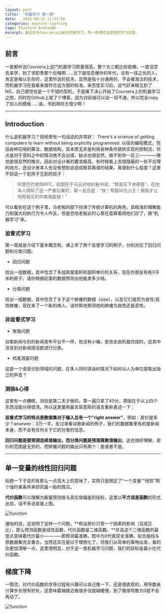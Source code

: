 ```yaml
---
layout: post
title:  "机器学习 第一周"
date:   2016-09-25 21:33:54
categories: machine-learning
tags: Stanford AndrewNG
excerpt: 最近在补Coursera上NG的机器学习，写一些博文记录我的学习过程。
---
```


## 前言

一直都听说Coursera上这门机器学习质量很高，整个大三都比较偷懒，一直没空去来学，到了求职季那个后悔啊……当下是信息爆炸的年代，没有一技之长的人，肯定是难以生存的，这里所说的技术，显然是指十分通用的、不会被淘汰的技术，而机器学习在我看来很符合这方面的标准。来百度实习后，运气好亲眼见到了NG，自己感觉也是一个不错的契机，于是痛下决心开始了Coursera上的机器学习之旅，同时在Github上架了个博客，因为对前端可以说一窍不通，所以完全copy了别人的模板……诶，书到用时方恨少啊！

***

## Introduction

什么是机器学习？视频里有一句话说的非常好： There's a science of getting computers to learn without being explicitly programmed. 以往的编程模式，包括各种花哨的算法、数据结构，其本质无非是利用各种条件跳转实现的控制流，优点是对于意料之中的情况绝不会出错，缺点也很显然，做不到举一反三————哪怕是很显然的推论。因此对设计者的要求极高，有时候看上去很隐蔽的一处不合理的地方，连设计者本人也没有想到会造成极其离谱的结果，离谱到什么程度？这里不妨说一个前阵子见到的段子：
> 阿里巴巴收购KFC，起因在于马云对他的秘书说，“帮我买下肯德基”，在他本人得知了这一严重后果时，第一反应是：“快！帮我叫住小王！我刚才让他帮我买的中南海是烟！”

可以看到在这个例子里，马老板的部下扮演了传统计算机的角色，其精准的理解能力和强大的执行力令人咋舌，但是恐怕老板此时心里在盘算着把他们炒了，换“机器学习”来。

### 监督式学习
第一周就是介绍下基本概念啦，课上举了两个监督学习的例子，分别对应了回归问题和分类问题。

* 回归问题

给出一组数据，其中包含了多组房屋面积和面积单价的关系，现在你朋友有栋X平米的房子，请你根据前面的数据预测出他能卖多少钱。

* 分类问题

给出一组数据，其中包含了关于这个肿瘤的数据（size），以及它们是否为良性/恶性肿瘤，现在来了一个新的病人，请你帮他预测他的肿瘤为良性还是恶性。

### 非监督式学习

* 聚类问题

谷歌新闻与别的新闻发布平台不一样，他没有小编，是完全由机器完成的，这其中涉及到对新闻按话题进行分类。

* 鸡尾酒宴问题

这是一个语音识别领域的问题，在多人同时讲话的情况下如何以人为单位提取出独立的声音？

### 测验&心得

这里有一点糟糕，测验是第二天才做的，第一遍只拿了40分，原因在于以上四个东西没能分得很清。所以这里要用最言简意赅的语言重新表述一下：

**监督式学习的特点是数据集对于输入总有一个"right answer"**，例如：房价是多少？ansewer：3万一平。反过来看谷歌新闻的例子，我们的数据集里有的是新闻本身，而不会有任何关于它的分类的信息。

**回归问题是要预测连续值输出，而分类问题是预测离散值输出**，这也很好理解，房价的范围是无穷的，而肿瘤问题的输出只有两个：是或者不是。

***

## 单一变量的线性回归问题

标题一下子变的有那么一点高大上的意味了，实质只是限定了“一个变量”“线性”两个强约束条件来研究最一般的情况。

**代价函数**可以理解为衡量预测值与真实值偏差的指标，这里以**平方误差函数**的形式出现，话不多说直接上图。

![function](http://p1.bpimg.com/4851/f932868bfbb53f4f.jpg)

通俗的说，这说明了这样一个问题，**假设房价只受一个因素的影响（且成正比），那么预测函数是线性函数，代价函数是二维函数。**并且这个二维函数的最低点意味着代价最小————即预测最准确，图中为0代表完全准确，拟合曲线与原数据集完全重合。当然这实在是过于理想化了，但我们从简单的事物出发，看的会更加清晰一点，这里很明显，对于这一类机器学习问题，我们的目标是最小化代价函数。

## 梯度下降

一图流，对代价函数的求导过程有兴趣可以自己推一下，还是很直观的。用导数来计算步长很有好处，这意味着越接近极值步伐就越缓慢，到了极值导数为0就不会再动了。

![function](http://p1.bpimg.com/4851/253f1d729b9b0885.jpg)
